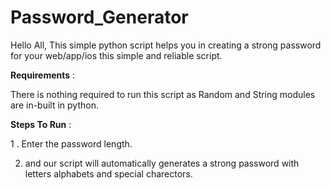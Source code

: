 # Password_Generator

Hello All,
This simple python script helps you in creating a strong password for your web/app/ios this simple and reliable script. 

**Requirements** :

There is nothing required to run this script as Random and String modules are in-built in python.

**Steps To Run** :

1 . Enter the password length.

2. and our script will automatically generates a strong password with letters alphabets and special charectors.
